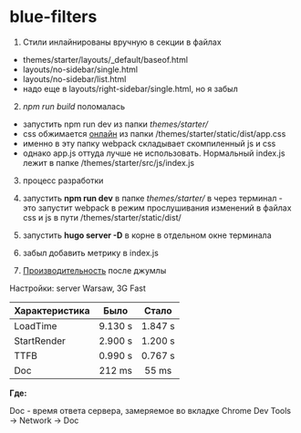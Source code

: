 # blue-filters

1. Стили инлайнированы вручную в секции <head> в файлах
- themes/starter/layouts/_default/baseof.html
- layouts/no-sidebar/single.html
- layouts/no-sidebar/list.html
- надо еще в layouts/right-sidebar/single.html, но я забыл

2. *npm run build* поломалась
- запустить npm run dev из папки *themes/starter/*
- css обжимается [онлайн](https://www.minifier.org/) из папки /themes/starter/static/dist/app.css
- именно в эту папку webpack складывает скомпиленный js и css
- однако app.js оттуда лучше не использовать. Нормальный index.js лежит в папке /themes/starter/src/js/index.js


3. процесс разработки
  1. запустить **npm run dev** в папке *themes/starter/* в через терминал
    - это запустит webpack в режим прослушивания изменений в файлах css и js в пути /themes/starter/static/dist/
  2. запустить **hugo server -D** в корне в отдельном окне терминала
  
4. забыл добавить метрику в index.js

5. [Производительность](https://www.webpagetest.org) после джумлы

  Настройки: server Warsaw, 3G Fast
  
| Характеристика| Было         | Стало         |
| ------------- |:-------------:|:-------------:|
| LoadTime      | 9.130 s       |1.847 s        |
| StartRender   | 2.900 s       |1.200 s        |
| TTFB          | 0.990 s       |0.767 s        |
| Doc           | 212 ms        |55 ms          |

**Где:**

Doc - время ответа сервера, замеряемое во вкладке Chrome Dev Tools → Network → Doc

